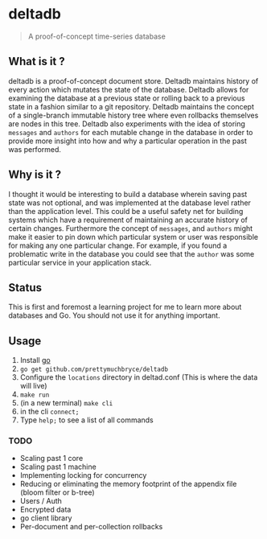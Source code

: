 deltadb
====

> A proof-of-concept time-series database


## What is it ?

deltadb is a proof-of-concept document store. Deltadb maintains history of every action which mutates the state of the database. Deltadb allows for examining the database at a previous state or rolling back to a previous state in a fashion similar to a git repository. Deltadb maintains the concept of a single-branch immutable history tree where even rollbacks themselves are nodes in this tree. Deltadb also experiments with the idea of storing `messages` and `authors` for each mutable change in the database in order to provide more insight into how and why a particular operation in the past was performed.

## Why is it ?

I thought it would be interesting to build a database wherein saving past state was not optional, and was implemented at the database level rather than the application level. This could be a useful safety net for building systems which have a requirement of maintaining an accurate history of certain changes. Furthermore the concept of `messages`, and `authors` might make it easier to pin down which particular system or user was responsible for making any one particular change. For example, if you found a problematic write in the database you could see that the `author` was some particular service in your application stack.

## Status

This is first and foremost a learning project for me to learn more about databases and Go. You should not use it for anything important.

## Usage

1. Install [go](http://golang.org/)
2. `go get github.com/prettymuchbryce/deltadb`
3. Configure the `locations` directory in deltad.conf (This is where the data will live)
4. `make run`
5. (in a new terminal) `make cli`
6. in the cli `connect;`
7. Type `help;` to see a list of all commands

### TODO
- Scaling past 1 core
- Scaling past 1 machine
- Implementing locking for concurrency
- Reducing or eliminating the memory footprint of the appendix file (bloom filter or b-tree)
- Users / Auth
- Encrypted data
- go client library
- Per-document and per-collection rollbacks